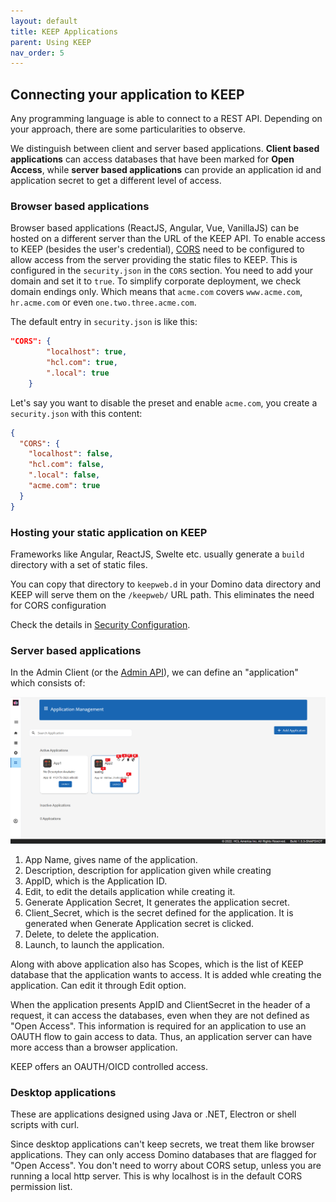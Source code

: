 ```yaml
---
layout: default
title: KEEP Applications
parent: Using KEEP
nav_order: 5
---
```


## Connecting your application to KEEP

Any programming language is able to connect to a REST API.
Depending on your approach, there are some particularities to observe.

We distinguish between client and server based applications.
**Client based applications** can access databases that have been marked for **Open Access**,
while **server based applications** can provide an application id and application secret to get a different level of access.

### Browser based applications

Browser based applications (ReactJS, Angular, Vue, VanillaJS) can be hosted on a different server than the URL of the KEEP API.
To enable access to KEEP (besides the user's credential), [CORS](https://developer.mozilla.org/en-US/docs/Web/HTTP/CORS) need to be configured to allow access from the server providing
the static files to KEEP. This is configured in the `security.json` in the `CORS` section. You need to add your domain and set it to `true`. To simplify corporate deployment, we check domain endings only. Which means that `acme.com` covers `www.acme.com`, `hr.acme.com` or even `one.two.three.acme.com`.

The default entry in `security.json` is like this:

```json
"CORS": {
        "localhost": true,
        "hcl.com": true,
        ".local": true
    }
```

Let's say you want to disable the preset and enable `acme.com`, you create a `security.json` with this content:

```json
{
  "CORS": {
    "localhost": false,
    "hcl.com": false,
    ".local": false,
    "acme.com": true
  }
}
```

### Hosting your static application on KEEP

Frameworks like Angular, ReactJS, Swelte etc. usually generate a `build` directory with a set of static files.

You can copy that directory to `keepweb.d` in your Domino data directory and KEEP will serve them on the `/keepweb/` URL path. This eliminates the need for CORS configuration

Check the details in [Security Configuration](../installconfig/configuration/security).

### Server based applications


In the Admin Client (or the [Admin API](administrationui.md)), we can define an "application" which consists of:

![Application](../assets/images/Application.png)

1. App Name, gives name of the application.
2. Description, description for application given while creating
3. AppID, which is the Application ID.
4. Edit, to edit the details application while creating it.
5. Generate Application Secret, It generates the application secret.
6. Client_Secret, which is the secret defined for the application. It is generated when Generate Application secret is clicked.
7. Delete, to delete the application.
8. Launch, to launch the application.

Along with above application also has Scopes, which is the list of KEEP database that the application wants to access. It is added whle creating the application. Can edit it through Edit option.


When the application presents AppID and ClientSecret in the header of a request, it can access the databases,
even when they are not defined as "Open Access". This information is required for an application to use an OAUTH flow to gain access to data. Thus, an application server can have more access than a browser application.

KEEP offers an OAUTH/OICD controlled access.

### Desktop applications

These are applications designed using Java or .NET, Electron or shell scripts with curl.

Since desktop applications can't keep secrets, we treat them like browser applications. They can only access Domino databases that are flagged for "Open Access". You don't need to worry about CORS setup, unless you are running a local http server. This is why localhost is in the default CORS permission list.
